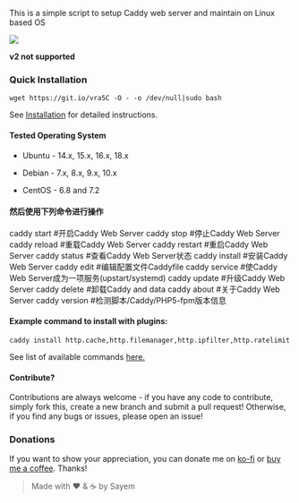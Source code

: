 This is a simple script to setup Caddy web server and maintain on Linux based OS

![](https://i.imgur.com/VetlQdc.png)

**v2 not supported**

### Quick Installation

`wget https://git.io/vra5C -O - -o /dev/null|sudo bash`

See [Installation](https://github.com/sayem314/Caddy-Web-Server-Installer/wiki/Installation) for detailed instructions.

#### Tested Operating System

- Ubuntu - 14.x, 15.x, 16.x, 18.x

- Debian - 7.x, 8.x, 9.x, 10.x

- CentOS - 6.8 and 7.2

#### 然后使用下列命令进行操作
caddy start  #开启Caddy Web Server
caddy stop  #停止Caddy Web Server
caddy reload  #重载Caddy Web Server
caddy restart  #重启Caddy Web Server
caddy status  #查看Caddy Web Server状态
caddy install  #安装Caddy Web Server
caddy edit  #编辑配置文件Caddyfile
caddy service  #使Caddy Web Server成为一项服务(upstart/systemd)
caddy update  #升级Caddy Web Server
caddy delete  #卸载Caddy and data
caddy about  #关于Caddy Web Server
caddy version  #检测脚本/Caddy/PHP5-fpm版本信息

#### Example command to install with plugins:

`caddy install http.cache,http.filemanager,http.ipfilter,http.ratelimit`

See list of available commands [here.](https://github.com/sayem314/Caddy-Web-Server-Installer/wiki/Command-List)

#### Contribute?

Contributions are always welcome - if you have any code to contribute, simply fork this, create a new branch and submit a pull request! Otherwise, if you find any bugs or issues, please open an issue!

### Donations

If you want to show your appreciation, you can donate me on [ko-fi](https://ko-fi.com/Z8Z5KDA6) or [buy me a coffee](https://www.buymeacoffee.com/sayem). Thanks!

> Made with :heart: & :coffee: by Sayem
